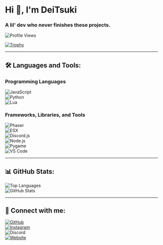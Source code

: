 # Hi 👋, I'm DeiTsuki  
### A lil' dev who never finishes these projects.

![Profile Views](https://komarev.com/ghpvc/?username=deitsukiii&label=Profile%20views&color=0e75b6&style=flat)  

[![Trophy](https://github-profile-trophy.vercel.app/?username=deitsukiii&theme=onestar&column=8)](https://github.com/ryo-ma/github-profile-trophy)  

---

## 🛠️ Languages and Tools:  

### Programming Languages  
![JavaScript](https://img.shields.io/badge/Language-JavaScript-yellow)  
![Python](https://img.shields.io/badge/Language-Python-blue)  
![Lua](https://img.shields.io/badge/Language-Lua-lightblue)
<!-- ![HTML5](https://img.shields.io/badge/Language-HTML5-E34F26)   -->

### Frameworks, Libraries, and Tools  
![Phaser](https://img.shields.io/badge/Framework-Phaser-7289DA)  
![ESX](https://img.shields.io/badge/Framework-ESX-yellow)  
![Discord.js](https://img.shields.io/badge/Library-Discord.js-5865F2)  
![Node.js](https://img.shields.io/badge/Tool-Node.js-43853D)  
![Pygame](https://img.shields.io/badge/Library-Pygame-3776AB)  
![VS Code](https://img.shields.io/badge/Editor-VS_Code-007ACC)
<!-- ![Flask](https://img.shields.io/badge/Framework-Flask-000000)   -->

---


## 📊 GitHub Stats:  

![Top Languages](https://github-readme-stats.vercel.app/api/top-langs?username=deitsukiii&show_icons=true&locale=en&layout=compact&theme=radical)  
![GitHub Stats](https://github-readme-stats.vercel.app/api?username=deitsukiii&show_icons=true&locale=en&theme=radical)

---

## 🤝 Connect with me:  

[![GitHub](https://img.shields.io/badge/GitHub-DeiTsukiii-black?style=flat-square&logo=github&logoColor=f5f5f5)](https://github.com/deitsukiii)  
[![Instagram](https://img.shields.io/badge/Instagram-deitsukii__-DD2A7B?style=flat-square&logo=instagram&logoColor=f5f5f5)](https://www.instagram.com/deitsukii_)  
![Discord](https://img.shields.io/badge/Discord-deitsuki__-5865F2?style=flat-square&logo=discord&logoColor=f5f5f5)  
[![Website](https://img.shields.io/badge/Website-deitsuki.netlify.app-195EFF?style=flat-square&logo=google-chrome&logoColor=f5f5f5)](https://deitsuki.netlify.app) 


<!-- ---

## 💖 Support

If you like my work, feel free to support me! 😊   -->
